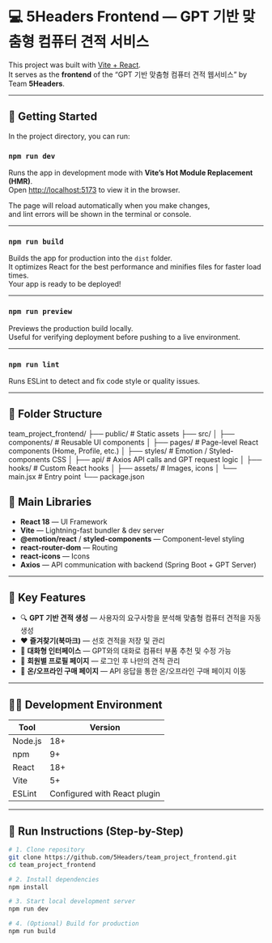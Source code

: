 # 💻 5Headers Frontend — GPT 기반 맞춤형 컴퓨터 견적 서비스

This project was built with [Vite + React](https://vitejs.dev/).  
It serves as the **frontend** of the “GPT 기반 맞춤형 컴퓨터 견적 웹서비스” by Team **5Headers**.

---

## 🚀 Getting Started

In the project directory, you can run:

### `npm run dev`

Runs the app in development mode with **Vite’s Hot Module Replacement (HMR)**.  
Open [http://localhost:5173](http://localhost:5173) to view it in the browser.

The page will reload automatically when you make changes,  
and lint errors will be shown in the terminal or console.

---

### `npm run build`

Builds the app for production into the `dist` folder.  
It optimizes React for the best performance and minifies files for faster load times.  
Your app is ready to be deployed!

---

### `npm run preview`

Previews the production build locally.  
Useful for verifying deployment before pushing to a live environment.

---

### `npm run lint`

Runs ESLint to detect and fix code style or quality issues.

---

## 🧱 Folder Structure

team_project_frontend/
├── public/ # Static assets
├── src/
│ ├── components/ # Reusable UI components
│ ├── pages/ # Page-level React components (Home, Profile, etc.)
│ ├── styles/ # Emotion / Styled-components CSS
│ ├── api/ # Axios API calls and GPT request logic
│ ├── hooks/ # Custom React hooks
│ ├── assets/ # Images, icons
│ └── main.jsx # Entry point
└── package.json



## 🧩 Main Libraries

- **React 18** — UI Framework  
- **Vite** — Lightning-fast bundler & dev server  
- **@emotion/react** / **styled-components** — Component-level styling  
- **react-router-dom** — Routing  
- **react-icons** — Icons  
- **Axios** — API communication with backend (Spring Boot + GPT Server)

---

## 🧠 Key Features

- 🔍 **GPT 기반 견적 생성** — 사용자의 요구사항을 분석해 맞춤형 컴퓨터 견적을 자동 생성  
- ❤️ **즐겨찾기(북마크)** — 선호 견적을 저장 및 관리  
- 💬 **대화형 인터페이스** — GPT와의 대화로 컴퓨터 부품 추천 및 수정 가능  
- 👤 **회원별 프로필 페이지** — 로그인 후 나만의 견적 관리  
- 🔄 **온/오프라인 구매 페이지** — API 응답을 통한 온/오프라인 구매 페이지 이동

---

## 🧑‍💻 Development Environment

| Tool | Version |
|------|----------|
| Node.js | 18+ |
| npm | 9+ |
| React | 18+ |
| Vite | 5+ |
| ESLint | Configured with React plugin |

---

## 🧭 Run Instructions (Step-by-Step)

```bash
# 1. Clone repository
git clone https://github.com/5Headers/team_project_frontend.git
cd team_project_frontend

# 2. Install dependencies
npm install

# 3. Start local development server
npm run dev

# 4. (Optional) Build for production
npm run build
